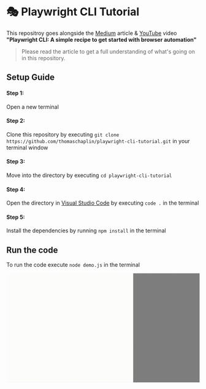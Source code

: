 # 🎭 Playwright CLI Tutorial

This repositroy goes alongside the [Medium](https://thomaschaplin.medium.com/playwright-cli-a-simple-recipe-to-get-started-with-browser-automation-def5d1ef45ee) article & [YouTube](https://youtu.be/1mH3X-AnGjk) video **"Playwright CLI: A simple recipe to get started with browser automation"**

> Please read the article to get a full understanding of what's going on in this repository.

## Setup Guide

#### Step 1:

Open a new terminal

#### Step 2:

Clone this repository by executing `git clone https://github.com/thomaschaplin/playwright-cli-tutorial.git` in your terminal window

#### Step 3:

Move into the directory by executing `cd playwright-cli-tutorial`

#### Step 4:

Open the directory in [Visual Studio Code](https://code.visualstudio.com/) by executing `code .` in the terminal


#### Step 5:

Install the dependencies by running `npm install` in the terminal

## Run the code

To run the code execute `node demo.js` in the terminal

![](assets/demo.gif)
